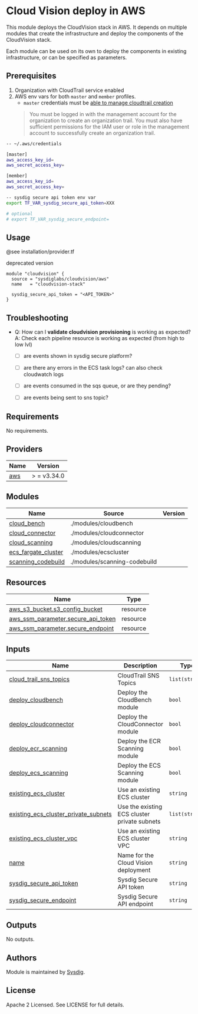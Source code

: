 # Cloud Vision deploy in AWS

This module deploys the CloudVision stack in AWS. It depends on multiple modules that create the infrastructure and
deploy the components of the CloudVision stack.

Each module can be used on its own to deploy the components in existing infrastructure, or can be specified as
parameters.

## Prerequisites

1.  Organization with CloudTrail service enabled
1.  AWS env vars for both `master` and `member` profiles.
    - `master` credentials must be [able to manage cloudtrail creation](https://docs.aws.amazon.com/awscloudtrail/latest/userguide/creating-trail-organization.html)
    > You must be logged in with the management account for the organization to create an organization trail. You must also have sufficient permissions for the IAM user or role in the management account to successfully create an organization trail.


```bash
-- ~/.aws/credentials

[master]
aws_access_key_id=
aws_secret_access_key=

[member]
aws_access_key_id=
aws_secret_access_key=
```

```bash
-- sysdig secure api token env var
export TF_VAR_sysdig_secure_api_token=XXX

# optional 
# export TF_VAR_sysdig_secure_endpoint=
```


## Usage

@see installation/provider.tf


deprecated version
```hcl
module "cloudvision" {
  source = "sysdiglabs/cloudvision/aws"
  name   = "cloudvision-stack"

  sysdig_secure_api_token = "<API_TOKEN>"
}
```


## Troubleshooting

- Q: How can I **validate cloudvision provisioning** is working as expected?<br/>
A: Check each pipeline resource is working as expected (from high to low lvl)
  - [ ] are events shown in sysdig secure platform?
  - [ ] are there any errors in the ECS task logs? can also check cloudwatch logs
  - [ ] are events consumed in the sqs queue, or are they pending?
  - [ ] are events being sent to sns topic?


<!-- BEGIN_TF_DOCS -->  
## Requirements

No requirements.

## Providers

| Name                                              | Version     |
| ------------------------------------------------- | ----------- |
| <a name="provider_aws"></a> [aws](#provider\_aws) | > = v3.34.0 |

## Modules

| Name                                                                                              | Source                       | Version |
| ------------------------------------------------------------------------------------------------- | ---------------------------- | ------- |
| <a name="module_cloud_bench"></a> [cloud\_bench](#module\_cloud\_bench)                           | ./modules/cloudbench         |         |
| <a name="module_cloud_connector"></a> [cloud\_connector](#module\_cloud\_connector)               | ./modules/cloudconnector     |         |
| <a name="module_cloud_scanning"></a> [cloud\_scanning](#module\_cloud\_scanning)                  | ./modules/cloudscanning      |         |
| <a name="module_ecs_fargate_cluster"></a> [ecs\_fargate\_cluster](#module\_ecs\_fargate\_cluster) | ./modules/ecscluster         |         |
| <a name="module_scanning_codebuild"></a> [scanning\_codebuild](#module\_scanning\_codebuild)      | ./modules/scanning-codebuild |         |

## Resources

| Name                                                                                                                            | Type     |
| ------------------------------------------------------------------------------------------------------------------------------- | -------- |
| [aws_s3_bucket.s3_config_bucket](https://registry.terraform.io/providers/hashicorp/aws/latest/docs/resources/s3_bucket)         | resource |
| [aws_ssm_parameter.secure_api_token](https://registry.terraform.io/providers/hashicorp/aws/latest/docs/resources/ssm_parameter) | resource |
| [aws_ssm_parameter.secure_endpoint](https://registry.terraform.io/providers/hashicorp/aws/latest/docs/resources/ssm_parameter)  | resource |

## Inputs

| Name                                                                                                                                                   | Description                                  | Type           | Default                       | Required |
| ------------------------------------------------------------------------------------------------------------------------------------------------------ | -------------------------------------------- | -------------- | ----------------------------- |:--------:|
| <a name="input_cloud_trail_sns_topics"></a> [cloud\_trail\_sns\_topics](#input\_cloud\_trail\_sns\_topics)                                             | CloudTrail SNS Topics                        | `list(string)` | n/a                           |   yes    |
| <a name="input_deploy_cloudbench"></a> [deploy\_cloudbench](#input\_deploy\_cloudbench)                                                                | Deploy the CloudBench module                 | `bool`         | `true`                        |    no    |
| <a name="input_deploy_cloudconnector"></a> [deploy\_cloudconnector](#input\_deploy\_cloudconnector)                                                    | Deploy the CloudConnector module             | `bool`         | `true`                        |    no    |
| <a name="input_deploy_ecr_scanning"></a> [deploy\_ecr\_scanning](#input\_deploy\_ecr\_scanning)                                                        | Deploy the ECR Scanning module               | `bool`         | `true`                        |    no    |
| <a name="input_deploy_ecs_scanning"></a> [deploy\_ecs\_scanning](#input\_deploy\_ecs\_scanning)                                                        | Deploy the ECS Scanning module               | `bool`         | `true`                        |    no    |
| <a name="input_existing_ecs_cluster"></a> [existing\_ecs\_cluster](#input\_existing\_ecs\_cluster)                                                     | Use an existing ECS cluster                  | `string`       | `""`                          |    no    |
| <a name="input_existing_ecs_cluster_private_subnets"></a> [existing\_ecs\_cluster\_private\_subnets](#input\_existing\_ecs\_cluster\_private\_subnets) | Use the existing ECS cluster private subnets | `list(string)` | `[]`                          |    no    |
| <a name="input_existing_ecs_cluster_vpc"></a> [existing\_ecs\_cluster\_vpc](#input\_existing\_ecs\_cluster\_vpc)                                       | Use an existing ECS cluster VPC              | `string`       | `""`                          |    no    |
| <a name="input_name"></a> [name](#input\_name)                                                                                                         | Name for the Cloud Vision deployment         | `string`       | n/a                           |   yes    |
| <a name="input_sysdig_secure_api_token"></a> [sysdig\_secure\_api\_token](#input\_sysdig\_secure\_api\_token)                                          | Sysdig Secure API token                      | `string`       | n/a                           |   yes    |
| <a name="input_sysdig_secure_endpoint"></a> [sysdig\_secure\_endpoint](#input\_sysdig\_secure\_endpoint)                                               | Sysdig Secure API endpoint                   | `string`       | `"https://secure.sysdig.com"` |    no    |

## Outputs

No outputs.
<!-- END_TF_DOCS -->

## Authors

Module is maintained by [Sysdig](https://sysdig.com).

## License

Apache 2 Licensed. See LICENSE for full details.